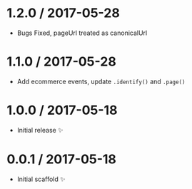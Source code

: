 1.2.0 / 2017-05-28
==================

  * Bugs Fixed, pageUrl treated as canonicalUrl

1.1.0 / 2017-05-28
==================

  * Add ecommerce events, update `.identify()` and `.page()` 

1.0.0 / 2017-05-18
==================

  * Initial release :sparkles:

0.0.1 / 2017-05-18
==================

  * Initial scaffold :sparkles:
